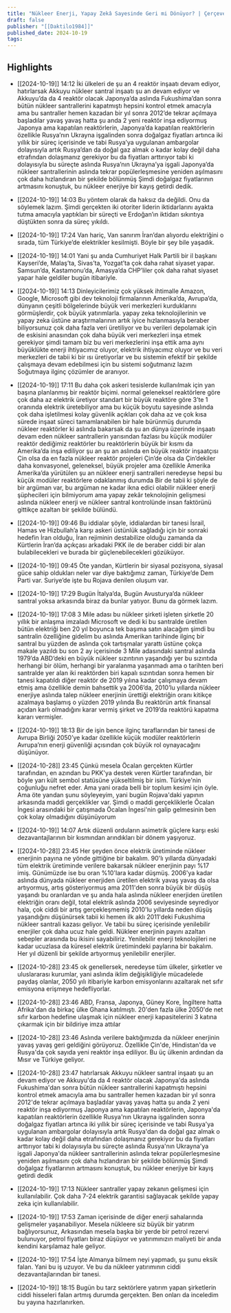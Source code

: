 ```yaml
---
title: "Nükleer Enerji, Yapay Zekâ Sayesinde Geri mi Dönüyor? | Çerçeve S3 #46"
draft: false
publisher: "[[Daktilo1984]]"
published_date: 2024-10-19
tags:
---
```



## Highlights
* [[2024-10-19]] 14:12  İki ülkeleri de şu an 4 reaktör inşaatı devam ediyor, hatırlarsak Akkuyu nükleer santral inşaatı şu an devam ediyor ve Akkuyu’da da 4 reaktör olacak Japonya’da aslında Fukushima’dan sonra bütün nükleer santrallerini kapatmıştı hepsini kontrol etmek amacıyla ama bu santraller hemen kazadan bir yıl sonra 2012’de tekrar açılmaya başladılar yavaş yavaş hatta şu anda 2 yeni reaktör inşa ediyormuş Japonya ama kapatılan reaktörlerin, Japonya’da kapatılan reaktörlerin özellikle Rusya’nın Ukrayna işgalinden sonra doğalgaz fiyatları artınca iki yıllık bir süreç içerisinde ve tabi Rusya’ya uygulanan ambargolar dolayısıyla artık Rusya’dan da doğal gaz almak o kadar kolay değil daha etrafından dolaşmanız gerekiyor bu da fiyatları arttırıyor tabi ki dolayısıyla bu süreçte aslında Rusya’nın Ukrayna’ya işgali Japonya’da nükleer santrallerinin aslında tekrar popülerleşmesine yeniden aşılmasını çok daha hızlandıran bir şekilde bölünmüş Şimdi doğalgaz fiyatlarının artmasını konuştuk, bu nükleer enerjiye bir kayış getirdi dedik.

* [[2024-10-19]] 14:03  Bu yöntem olarak da haksız da değildi. Onu da söylemek lazım. Şimdi gerçekten iki otoriter liderin iktidarlarını ayakta tutma amacıyla yaptıkları bir süreçti ve Erdoğan’ın iktidarı sıkıntıya düştükten sonra da süreç yıkıldı.

* [[2024-10-19]] 17:24  Van hariç, Van sanırım İran’dan alıyordu elektriğini o sırada, tüm Türkiye’de elektrikler kesilmişti. Böyle bir şey bile yaşadık.

* [[2024-10-19]] 14:01  Yani şu anda Cumhuriyet Halk Partili bir il başkanı Kayseri’de, Malaş’ta, Sivas’ta, Yozgat’ta çok daha rahat siyaset yapar. Samsun’da, Kastamonu’da, Amasya’da CHP’liler çok daha rahat siyaset yapar hale geldiler bugün itibariyle.

* [[2024-10-19]] 14:13  Dinleyicilerimiz çok yüksek ihtimalle Amazon, Google, Microsoft gibi dev teknoloji firmalarının Amerika’da, Avrupa’da, dünyanın çeşitli bölgelerinde büyük veri merkezleri kurduklarını görmüşlerdir, çok büyük yatırımlarla. yapay zeka teknolojilerinin ve yapay zeka üstüne araştırmalarının artık iyice hızlanmasıyla beraber biliyorsunuz çok daha fazla veri üretiliyor ve bu verileri depolamak için de eskisini anasından çok daha büyük veri merkezleri inşa etmek gerekiyor şimdi tamam biz bu veri merkezlerini inşa ettik ama aynı büyüklükte enerji ihtiyacımız oluyor, elektrik ihtiyacımız oluyor ve bu veri merkezleri de tabii ki bir ısı üretiyorlar ve bu sistemin efektif bir şekilde çalışmaya devam edebilmesi için bu sistemi soğutmanız lazım Soğutmaya ilginç çözümler de aranıyor.

* [[2024-10-19]] 17:11  Bu daha çok askeri tesislerde kullanılmak için yan başına planlanmış bir reaktör biçimi. normal geleneksel reaktörlere göre çok daha az elektrik üretiyor standart bir büyük reaktöre göre 3’te 1 oranında elektrik üretebiliyor ama bu küçük boyutu sayesinde aslında çok daha işletilmesi kolay güvenlik açıkları çok daha az ve çok kısa sürede inşaat süreci tamamlanabilen bir hale bürünmüş durumda nükleer reaktörler ki aslında bakarsak da şu an dünya üzerinde inşaatı devam eden nükleer santrallerin yarısından fazlası bu küçük modüler reaktör dediğimiz reaktörler bu reaktörlerin büyük bir kısmı da Amerika’da inşa ediliyor şu an şu an aslında en büyük reaktör inşaatçısı Çin olsa da en fazla nükleer reaktör projeleri Çin’de olsa da Çin’dekiler daha konvasyonel, geleneksel, büyük projeler ama özellikle Amerika Amerika’da yürütülen şu an nükleer enerji santralleri neredeyse hepsi bu küçük modüler reaktörlere odaklanmış durumda Bir de tabii ki şöyle de bir argüman var, bu argüman ne kadar ikna edici olabilir nükleer enerji şüphecileri için bilmiyorum ama yapay zekâr teknolojinin gelişmesi aslında nükleer enerji ve nükleer santral kontrolünde insan faktörünü gittikçe azaltan bir şekilde bülündü.

* [[2024-10-19]] 09:46  Bu iddialar şöyle, iddialardan bir tanesi İsrail, Hamas ve Hizbullah’a karşı askeri üstünlük sağladığı için bir sonraki hedefin İran olduğu, İran rejiminin destabilize olduğu zamanda da Kürtlerin İran’da açıkçası arkadaki PKK ile de beraber ciddi bir alan bulabilecekleri ve burada bir güçlenebilecekleri gözüküyor.

* [[2024-10-19]] 09:45  Öte yandan, Kürtlerin bir siyasal pozisyona, siyasal güce sahip oldukları neler var diye baktığımız zaman, Türkiye’de Dem Parti var. Suriye’de işte bu Rojava denilen oluşum var.

* [[2024-10-19]] 17:29  Bugün İtalya’da, Bugün Avusturya’da nükleer santral yoksa arkasında biraz da bunlar yatıyor. Bunu da görmek lazım.

* [[2024-10-19]] 17:08  3 Mile adası bu nükleer şirketi işleten şirketle 20 yıllık bir anlaşma imzaladı Microsoft ve dedi ki bu santralde üretilen bütün elektriği ben 20 yıl boyunca tek başıma satın alacağım şimdi bu santralin özelliğine gidelim bu aslında Amerikan tarihinde ilginç bir santral bu yüzden de aslında çok tartışmalar yarattı üstüne çokça makale yazıldı bu son 2 ay içerisinde 3 Mile adasındaki santral aslında 1979’da ABD’deki en büyük nükleer sızıntının yaşandığı yer bu sızıntıda herhangi bir ölüm, herhangi bir yaralanma yaşanmadı ama o tarihten beri santralde yer alan iki reaktörden biri kapalı sızıntıdan sonra hemen bir tanesi kapatıldı diğer reaktör de 2019 yılına kadar çalışmaya devam etmiş ama özellikle demin bahsettik ya 2006’da, 2010’lu yıllarda nükleer enerjiye aslında talep nükleer enerjinin ürettiği elektriğin oranı kitikçe azalmaya başlamış o yüzden 2019 yılında Bu reaktörün artık finansal açıdan karlı olmadığını karar vermiş şirket ve 2019’da reaktörü kapatma kararı vermişler.

* [[2024-10-19]] 18:13  Bir de işin bence ilginç taraflarından bir tanesi de Avrupa Birliği 2050’ye kadar özellikle küçük modüler reaktörlerin Avrupa’nın enerji güvenliği açısından çok büyük rol oynayacağını düşünüyor.

* [[2024-10-28]] 23:45  Çünkü mesela Öcalan gerçekten Kürtler tarafından, en azından bu PKK'ya destek veren Kürtler tarafından, bir böyle yarı kült sembol statüsüne yükseltilmiş bir isim. Türkiye'nin çoğunluğu nefret eder. Ama yani orada belli bir toplum kesimi için öyle. Ama öte yandan şunu söyleyeyim, yani bugün Rojava'daki yapının arkasında maddi gerçeklikler var. Şimdi o maddi gerçekliklerle Öcalan İngesi arasındaki bir çatışmada Öcalan İngesi'nin galip gelmesinin ben çok kolay olmadığını düşünüyorum

* [[2024-10-19]] 14:07  Artık düzenli orduların asimetrik güçlere karşı eski dezavantajlarının bir kısmından arındıkları bir dönem yaşıyoruz.

* [[2024-10-28]] 23:45  Her şeyden önce elektrik üretiminde nükleer enerjinin payına ne yönde gittiğine bir bakalım. 90'lı yıllarda dünyadaki tüm elektrik üretiminde verilere bakarsak nükleer enerjinin payı %17 imiş. Günümüzde ise bu oran %10'lara kadar düşmüş. 2006'ya kadar aslında dünyada nükleer enerjiden üretilen elektrik yavaş yavaş da olsa artıyormuş, artış gösteriyormuş ama 2011'den sonra büyük bir düşüş yaşandı bu oranlardan ve şu anda hala aslında nükleer enerjiden üretilen elektriğin oranı değil, total elektrik aslında 2006 seviyesinde seyrediyor hala, çok ciddi bir artış gerçekleşmemiş 2010'lu yıllarda neden düşüş yaşandığını düşünürsek tabii ki hemen ilk aklı 2011'deki Fukushima nükleer santrali kazası geliyor. Ve tabii bu süreç içerisinde yenilebilir enerjiler çok daha ucuz hale geldi. Nükleer enerjinin payını azaltan sebepler arasında bu ikisini sayabiliriz. Yenilebilir enerji teknolojileri ne kadar ucuzlasa da küresel elektrik üretimindeki paylarına bir bakalım. Her yıl düzenli bir şekilde artıyormuş yenilebilir enerjiler.

* [[2024-10-28]] 23:45  ok genellersek, neredeyse tüm ülkeler, şirketler ve uluslararası kurumlar, yani aslında iklim değişikliğiyle mücadelede paydaş olanlar, 2050 yılı itibariyle karbon emisyonlarını azaltarak net sıfır emisyona erişmeye hedefliyorlar.

* [[2024-10-28]] 23:46  ABD, Fransa, Japonya, Güney Kore, İngiltere hatta Afrika'dan da birkaç ülke Ghana katılmıştı. 20'den fazla ülke 2050'de net sıfır karbon hedefine ulaşmak için nükleer enerji kapasitelerini 3 katına çıkarmak için bir bildiriye imza attılar

* [[2024-10-28]] 23:46  Aslında verilere baktığımızda da nükleer enerjinin yavaş yavaş geri geldiğini görüyoruz. Özellikle Çin'de, Hindistan'da ve Rusya'da çok sayıda yeni reaktör inşa ediliyor. Bu üç ülkenin ardından da Mısır ve Türkiye geliyor.

* [[2024-10-28]] 23:47  hatırlarsak Akkuyu nükleer santral inşaatı şu an devam ediyor ve Akkuyu'da da 4 reaktör olacak Japonya'da aslında Fukushima'dan sonra bütün nükleer santrallerini kapatmıştı hepsini kontrol etmek amacıyla ama bu santraller hemen kazadan bir yıl sonra 2012'de tekrar açılmaya başladılar yavaş yavaş hatta şu anda 2 yeni reaktör inşa ediyormuş Japonya ama kapatılan reaktörlerin, Japonya'da kapatılan reaktörlerin özellikle Rusya'nın Ukrayna işgalinden sonra doğalgaz fiyatları artınca iki yıllık bir süreç içerisinde ve tabi Rusya'ya uygulanan ambargolar dolayısıyla artık Rusya'dan da doğal gaz almak o kadar kolay değil daha etrafından dolaşmanız gerekiyor bu da fiyatları arttırıyor tabi ki dolayısıyla bu süreçte aslında Rusya'nın Ukrayna'ya işgali Japonya'da nükleer santrallerinin aslında tekrar popülerleşmesine yeniden aşılmasını çok daha hızlandıran bir şekilde bölünmüş Şimdi doğalgaz fiyatlarının artmasını konuştuk, bu nükleer enerjiye bir kayış getirdi dedik

* [[2024-10-19]] 17:13  Nükleer santraller yapay zekanın gelişmesi için kullanılabilir. Çok daha 7-24 elektrik garantisi sağlayacak şekilde yapay zeka için kullanılabilir.

* [[2024-10-19]] 17:53  Zaman içerisinde de diğer enerji sahalarında gelişmeler yaşanabiliyor. Mesela nükleere siz büyük bir yatırım bağlıyorsunuz, Arkasından mesela başka bir yerde bir petrol rezervi bulunuyor, petrol fiyatları biraz düşüyor ve yatırımınızın maliyeti bir anda kendini karşılamaz hale geliyor.

* [[2024-10-19]] 17:54  İşte Almanya bilmem neyi yapmadı, şu şunu eksik falan. Yani bu iş uzuyor. Ve bu da nükleer yatırımının ciddi dezavantajlarından bir tanesi.

* [[2024-10-19]] 18:15  Bugün bu tarz sektörlere yatırım yapan şirketlerin ciddi hisseleri falan artmış durumda gerçekten. Ben onları da inceledim bu yayına hazırlanırken.

